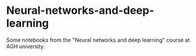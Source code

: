 # Neural-networks-and-deep-learning

Some notebooks from the "Neural networks and deep learning" course at AGH university.
